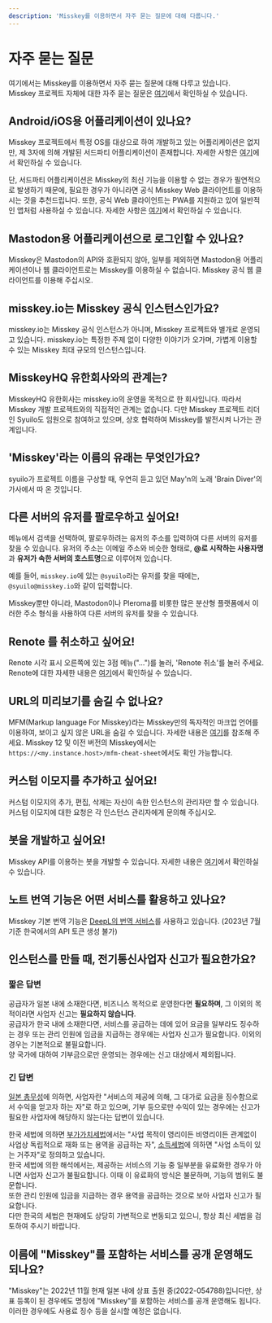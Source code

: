 ```yaml
---
description: 'Misskey를 이용하면서 자주 묻는 질문에 대해 다룹니다.'
---
```


# 자주 묻는 질문
여기에서는 Misskey를 이용하면서 자주 묻는 질문에 대해 다루고 있습니다.  
Misskey 프로젝트 자체에 대한 자주 묻는 질문은 [여기](./misskey.md)에서 확인하실 수 있습니다.

## Android/iOS용 어플리케이션이 있나요?
Misskey 프로젝트에서 특정 OS를 대상으로 하여 개발하고 있는 어플리케이션은 없지만, 제 3자에 의해 개발된 서드파티 어플리케이션이 존재합니다. 자세한 사항은 [여기](./apps.md)에서 확인하실 수 있습니다.

단, 서드파티 어플리케이션은 Misskey의 최신 기능을 이용할 수 없는 경우가 필연적으로 발생하기 때문에, 필요한 경우가 아니라면 공식 Misskey Web 클라이언트를 이용하시는 것을 추천드립니다. 또한, 공식 Web 클라이언트는 PWA를 지원하고 있어 일반적인 앱처럼 사용하실 수 있습니다. 자세한 사항은 [여기](./features/pwa.md)에서 확인하실 수 있습니다.

## Mastodon용 어플리케이션으로 로그인할 수 있나요?
Misskey은 Mastodon의 API와 호환되지 않아, 일부를 제외하면 Mastodon용 어플리케이션이나 웹 클라이언트로는 Misskey를 이용하실 수 없습니다.
Misskey 공식 웹 클라이언트를 이용해 주십시오.

## misskey.io는 Misskey 공식 인스턴스인가요?
misskey.io는 Misskey 공식 인스턴스가 아니며, Misskey 프로젝트와 별개로 운영되고 있습니다. misskey.io는 특정한 주제 없이 다양한 이야기가 오가며, 가볍게 이용할 수 있는 Misskey 최대 규모의 인스턴스입니다.

## MisskeyHQ 유한회사와의 관계는?
MisskeyHQ 유한회사는 misskey.io의 운영을 목적으로 한 회사입니다. 따라서 Misskey 개발 프로젝트와의 직접적인 관계는 없습니다.
다만 Misskey 프로젝트 리더인 Syuilo도 임원으로 참여하고 있으며, 상호 협력하여 Misskey를 발전시켜 나가는 관계입니다.

## 'Misskey'라는 이름의 유래는 무엇인가요?
syuilo가 프로젝트 이름을 구상할 때, 우연히 듣고 있던 May'n의 노래 'Brain Diver'의 가사에서 따 온 것입니다.

## 다른 서버의 유저를 팔로우하고 싶어요!
메뉴에서 검색을 선택하여, 팔로우하려는 유저의 주소를 입력하여 다른 서버의 유저를 찾을 수 있습니다. 유저의 주소는 이메일 주소와 비슷한 형태로, **@로 시작하는 사용자명**과 **유저가 속한 서버의 호스트명**으로 이루어져 있습니다.

예를 들어, `misskey.io`에 있는 `@syuilo`라는 유저를 찾을 때에는, `@syuilo@misskey.io`와 같이 입력합니다.

Misskey뿐만 아니라, Mastodon이나 Pleroma를 비롯한 많은 분산형 플랫폼에서 이러한 주소 형식을 사용하여 다른 서버의 유저를 찾을 수 있습니다.

## Renote 를 취소하고 싶어요!
Renote 시각 표시 오른쪽에 있는 3점 메뉴("...")를 눌러, 'Renote 취소'를 눌러 주세요.  
Renote에 대한 자세한 내용은 [여기](./features/note.md)에서 확인하실 수 있습니다.

## URL의 미리보기를 숨길 수 없나요?
MFM(Markup language For Misskey)라는 Misskey만의 독자적인 마크업 언어를 이용하여, 보이고 싶지 않은 URL을 숨길 수 있습니다. 자세한 내용은 [여기](./features/mfm.md)를 참조해 주세요. Misskey 12 및 이전 버전의 Misskey에서는 `https://<my.instance.host>/mfm-cheat-sheet`에서도 확인 가능합니다.

## 커스텀 이모지를 추가하고 싶어요!
커스텀 이모지의 추가, 편집, 삭제는 자신이 속한 인스턴스의 관리자만 할 수 있습니다. 커스텀 이모지에 대한 요청은 각 인스턴스 관리자에게 문의해 주십시오.

## 봇을 개발하고 싶어요!
Misskey API를 이용하는 봇을 개발할 수 있습니다. 자세한 내용은 [여기](./advanced/develop-bot.md)에서 확인하실 수 있습니다.

## 노트 번역 기능은 어떤 서비스를 활용하고 있나요?
Misskey 기본 번역 기능은 [DeepL의 번역 서비스](https://www.deepl.com/)를 사용하고 있습니다.
(2023년 7월 기준 한국에서의 API 토큰 생성 불가)

## 인스턴스를 만들 때, 전기통신사업자 신고가 필요한가요?
### 짧은 답변
공급자가 일본 내에 소재한다면, 비즈니스 목적으로 운영한다면 **필요하며**, 그 이외의 목적이라면 사업자 신고는 **필요하지 않습니다**.  
공급자가 한국 내에 소재한다면, 서비스를 공급하는 데에 있어 요금을 일부라도 징수하는 경우 또는 관리 인원에 임금을 지급하는 경우에는 사업자 신고가 필요합니다. 이외의 경우는 기본적으로 불필요합니다.  
양 국가에 대하여 기부금으로만 운영되는 경우에는 신고 대상에서 제외됩니다.
### 긴 답변
[일본 총무성](https://www.soumo.go.jp/main_content/000477428.pdf)에 의하면, 사업자란 "서비스의 제공에 의해, 그 대가로 요금을 징수함으로서 수익을 얻고자 하는 자"로 하고 있으며,
기부 등으로만 수익이 있는 경우에는 신고가 필요한 사업자에 해당하지 않는다는 답변이 있습니다.

한국 세법에 의하면 [부가가치세법](https://www.law.go.kr/법령/부가가치세법/(20230101,19194,20221231)/제2조)에서는 "사업 목적이 영리이든 비영리이든 관계없이 사업상 독립적으로 재화 또는 용역을 공급하는 자",
[소득세법](https://www.law.go.kr/법령/소득세법/(20230101,19196,20221231)/제1조의2)에 의하면 "사업 소득이 있는 거주자"로 정의하고 있습니다.  
한국 세법에 의한 해석에서는, 제공하는 서비스의 기능 중 일부분을 유료화한 경우가 아니면 사업자 신고가 불필요합니다. 이때 이 유료화의 방식은 불문하며, 기능의 범위도 불문합니다.  
또한 관리 인원에 임금을 지급하는 경우 용역을 공급하는 것으로 보아 사업자 신고가 필요합니다.  
다만 한국의 세법은 현재에도 상당히 가변적으로 변동되고 있으니, 항상 최신 세법을 검토하여 주시기 바랍니다.

## 이름에 "Misskey"를 포함하는 서비스를 공개 운영해도 되나요?
"Misskey"는 2022년 11월 현재 일본 내에 상표 출원 중(2022-054788)입니다만, 상표 등록이 된 경우에도 명칭에 "Misskey"를 포함하는 서비스를 공개 운영해도 됩니다.  
이러한 경우에도 사용료 징수 등을 실시할 예정은 없습니다.
